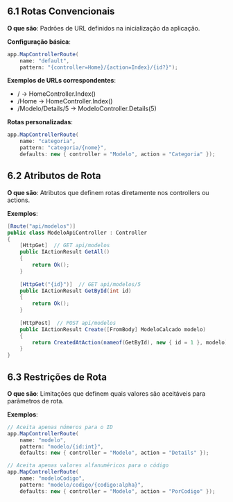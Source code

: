 ## 6.1 Rotas Convencionais

**O que são**: Padrões de URL definidos na inicialização da aplicação.

**Configuração básica**:

```csharp
app.MapControllerRoute(
    name: "default",
    pattern: "{controller=Home}/{action=Index}/{id?}");
```

**Exemplos de URLs correspondentes**:

- / → HomeController.Index()
- /Home → HomeController.Index()
- /Modelo/Details/5 → ModeloController.Details(5)

**Rotas personalizadas**:

```csharp
app.MapControllerRoute(
    name: "categoria",
    pattern: "categoria/{nome}",
    defaults: new { controller = "Modelo", action = "Categoria" });
```

## 6.2 Atributos de Rota

**O que são**: Atributos que definem rotas diretamente nos controllers ou actions.

**Exemplos**:

```csharp
[Route("api/modelos")]
public class ModeloApiController : Controller
{
    [HttpGet]  // GET api/modelos
    public IActionResult GetAll()
    {
        return Ok();
    }
    
    [HttpGet("{id}")]  // GET api/modelos/5
    public IActionResult GetById(int id)
    {
        return Ok();
    }
    
    [HttpPost]  // POST api/modelos
    public IActionResult Create([FromBody] ModeloCalcado modelo)
    {
        return CreatedAtAction(nameof(GetById), new { id = 1 }, modelo);
    }
}
```

## 6.3 Restrições de Rota

**O que são**: Limitações que definem quais valores são aceitáveis para parâmetros de rota.

**Exemplos**:

```csharp
// Aceita apenas números para o ID
app.MapControllerRoute(
    name: "modelo",
    pattern: "modelo/{id:int}",
    defaults: new { controller = "Modelo", action = "Details" });

// Aceita apenas valores alfanuméricos para o código
app.MapControllerRoute(
    name: "modeloCodigo",
    pattern: "modelo/codigo/{codigo:alpha}",
    defaults: new { controller = "Modelo", action = "PorCodigo" });
```